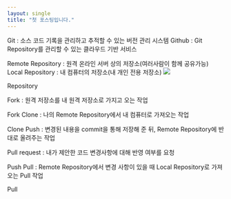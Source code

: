 ```yaml
---
layout: single
title: "첫 포스팅입니다."
---
```


Git : 소스 코드 기록을 관리하고 추적할 수 있는 버전 관리 시스템
Github : Git Repository를 관리할 수 있는 클라우드 기반 서비스

 

Remote Repository : 원격 온라인 서버 상의 저장소(여러사람이 함께 공유가능)
Local Repository : 내 컴퓨터의 저장소(내 개인 전용 저장소)
<image src ="../_images/git_first_repository">


Repository

Fork : 원격 저장소를 내 원격 저장소로 가지고 오는 작업


Fork
Clone : 나의 Remote Repository에서 내 컴퓨터로 가져오는 작업


Clone
Push :  변경된 내용을 commit을 통해 저장해 준 뒤, Remote Repository에 반대로 올려주는 작업

Pull request : 내가 제안한 코드 변경사항에 대해 반영 여부를 요청


Push
Pull : Remote Repository에서 변경 사항이 있을 때 Local Repository로 가져오는 Pull 작업


Pull
